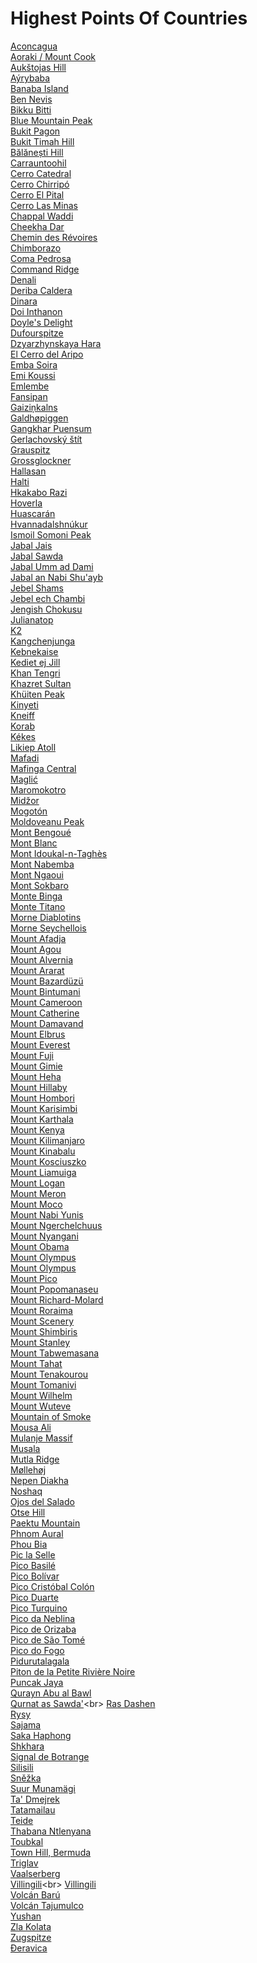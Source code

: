# Highest Points Of Countries
[Aconcagua](https://en.wikipedia.org/wiki/Aconcagua)<br>
[Aoraki / Mount Cook](https://en.wikipedia.org/wiki/Aoraki_/_Mount_Cook)<br>
[Aukštojas Hill](https://en.wikipedia.org/wiki/Aukštojas_Hill)<br>
[Aýrybaba](https://en.wikipedia.org/wiki/Aýrybaba)<br>
[Banaba Island](https://en.wikipedia.org/wiki/Banaba_Island)<br>
[Ben Nevis](https://en.wikipedia.org/wiki/Ben_Nevis)<br>
[Bikku Bitti](https://en.wikipedia.org/wiki/Bikku_Bitti)<br>
[Blue Mountain Peak](https://en.wikipedia.org/wiki/Blue_Mountain_Peak)<br>
[Bukit Pagon](https://en.wikipedia.org/wiki/Bukit_Pagon)<br>
[Bukit Timah Hill](https://en.wikipedia.org/wiki/Bukit_Timah_Hill)<br>
[Bălănești Hill](https://en.wikipedia.org/wiki/Bălănești_Hill)<br>
[Carrauntoohil](https://en.wikipedia.org/wiki/Carrauntoohil)<br>
[Cerro Catedral](https://en.wikipedia.org/wiki/Cerro_Catedral_(Uruguay))<br>
[Cerro Chirripó](https://en.wikipedia.org/wiki/Cerro_Chirripó)<br>
[Cerro El Pital](https://en.wikipedia.org/wiki/Cerro_El_Pital)<br>
[Cerro Las Minas](https://en.wikipedia.org/wiki/Cerro_Las_Minas)<br>
[Chappal Waddi](https://en.wikipedia.org/wiki/Chappal_Waddi)<br>
[Cheekha Dar](https://en.wikipedia.org/wiki/Cheekha_Dar)<br>
[Chemin des Révoires](https://en.wikipedia.org/wiki/Chemin_des_Révoires)<br>
[Chimborazo](https://en.wikipedia.org/wiki/Chimborazo)<br>
[Coma Pedrosa](https://en.wikipedia.org/wiki/Coma_Pedrosa)<br>
[Command Ridge](https://en.wikipedia.org/wiki/Command_Ridge)<br>
[Denali](https://en.wikipedia.org/wiki/Denali)<br>
[Deriba Caldera](https://en.wikipedia.org/wiki/Deriba_Caldera)<br>
[Dinara](https://en.wikipedia.org/wiki/Dinara)<br>
[Doi Inthanon](https://en.wikipedia.org/wiki/Doi_Inthanon)<br>
[Doyle's Delight](https://en.wikipedia.org/wiki/Doyle's_Delight)<br>
[Dufourspitze](https://en.wikipedia.org/wiki/Dufourspitze)<br>
[Dzyarzhynskaya Hara](https://en.wikipedia.org/wiki/Dzyarzhynskaya_Hara)<br>
[El Cerro del Aripo](https://en.wikipedia.org/wiki/El_Cerro_del_Aripo)<br>
[Emba Soira](https://en.wikipedia.org/wiki/Emba_Soira)<br>
[Emi Koussi](https://en.wikipedia.org/wiki/Emi_Koussi)<br>
[Emlembe](https://en.wikipedia.org/wiki/Emlembe)<br>
[Fansipan](https://en.wikipedia.org/wiki/Fansipan)<br>
[Gaiziņkalns](https://en.wikipedia.org/wiki/Gaiziņkalns)<br>
[Galdhøpiggen](https://en.wikipedia.org/wiki/Galdhøpiggen)<br>
[Gangkhar Puensum](https://en.wikipedia.org/wiki/Gangkhar_Puensum)<br>
[Gerlachovský štít](https://en.wikipedia.org/wiki/Gerlachovský_štít)<br>
[Grauspitz](https://en.wikipedia.org/wiki/Grauspitz)<br>
[Grossglockner](https://en.wikipedia.org/wiki/Grossglockner)<br>
[Hallasan](https://en.wikipedia.org/wiki/Hallasan)<br>
[Halti](https://en.wikipedia.org/wiki/Halti)<br>
[Hkakabo Razi](https://en.wikipedia.org/wiki/Hkakabo_Razi)<br>
[Hoverla](https://en.wikipedia.org/wiki/Hoverla)<br>
[Huascarán](https://en.wikipedia.org/wiki/Huascarán)<br>
[Hvannadalshnúkur](https://en.wikipedia.org/wiki/Hvannadalshnúkur)<br>
[Ismoil Somoni Peak](https://en.wikipedia.org/wiki/Ismoil_Somoni_Peak)<br>
[Jabal Jais](https://en.wikipedia.org/wiki/Jabal_Jais)<br>
[Jabal Sawda](https://en.wikipedia.org/wiki/Jabal_Sawda)<br>
[Jabal Umm ad Dami](https://en.wikipedia.org/wiki/Jabal_Umm_ad_Dami)<br>
[Jabal an Nabi Shu'ayb](https://en.wikipedia.org/wiki/Jabal_an_Nabi_Shu'ayb)<br>
[Jebel Shams](https://en.wikipedia.org/wiki/Jebel_Shams)<br>
[Jebel ech Chambi](https://en.wikipedia.org/wiki/Jebel_ech_Chambi)<br>
[Jengish Chokusu](https://en.wikipedia.org/wiki/Jengish_Chokusu)<br>
[Julianatop](https://en.wikipedia.org/wiki/Julianatop)<br>
[K2](https://en.wikipedia.org/wiki/K2)<br>
[Kangchenjunga](https://en.wikipedia.org/wiki/Kangchenjunga)<br>
[Kebnekaise](https://en.wikipedia.org/wiki/Kebnekaise)<br>
[Kediet ej Jill](https://en.wikipedia.org/wiki/Kediet_ej_Jill)<br>
[Khan Tengri](https://en.wikipedia.org/wiki/Khan_Tengri)<br>
[Khazret Sultan](https://en.wikipedia.org/wiki/Khazret_Sultan)<br>
[Khüiten Peak](https://en.wikipedia.org/wiki/Khüiten_Peak)<br>
[Kinyeti](https://en.wikipedia.org/wiki/Kinyeti)<br>
[Kneiff](https://en.wikipedia.org/wiki/Kneiff)<br>
[Korab](https://en.wikipedia.org/wiki/Korab_(mountain))<br>
[Kékes](https://en.wikipedia.org/wiki/Kékes)<br>
[Likiep Atoll](https://en.wikipedia.org/wiki/Likiep_Atoll)<br>
[Mafadi](https://en.wikipedia.org/wiki/Mafadi)<br>
[Mafinga Central](https://en.wikipedia.org/wiki/Mafinga_Central)<br>
[Maglić](https://en.wikipedia.org/wiki/Maglić_(mountain))<br>
[Maromokotro](https://en.wikipedia.org/wiki/Maromokotro)<br>
[Midžor](https://en.wikipedia.org/wiki/Midžor)<br>
[Mogotón](https://en.wikipedia.org/wiki/Mogotón)<br>
[Moldoveanu Peak](https://en.wikipedia.org/wiki/Moldoveanu_Peak)<br>
[Mont Bengoué](https://en.wikipedia.org/wiki/Mont_Bengoué)<br>
[Mont Blanc](https://en.wikipedia.org/wiki/Mont_Blanc)<br>
[Mont Idoukal-n-Taghès](https://en.wikipedia.org/wiki/Mont_Idoukal-n-Taghès)<br>
[Mont Nabemba](https://en.wikipedia.org/wiki/Mont_Nabemba)<br>
[Mont Ngaoui](https://en.wikipedia.org/wiki/Mont_Ngaoui)<br>
[Mont Sokbaro](https://en.wikipedia.org/wiki/Mont_Sokbaro)<br>
[Monte Binga](https://en.wikipedia.org/wiki/Monte_Binga)<br>
[Monte Titano](https://en.wikipedia.org/wiki/Monte_Titano)<br>
[Morne Diablotins](https://en.wikipedia.org/wiki/Morne_Diablotins)<br>
[Morne Seychellois](https://en.wikipedia.org/wiki/Morne_Seychellois)<br>
[Mount Afadja](https://en.wikipedia.org/wiki/Mount_Afadja)<br>
[Mount Agou](https://en.wikipedia.org/wiki/Mount_Agou)<br>
[Mount Alvernia](https://en.wikipedia.org/wiki/Mount_Alvernia)<br>
[Mount Ararat](https://en.wikipedia.org/wiki/Mount_Ararat)<br>
[Mount Bazardüzü](https://en.wikipedia.org/wiki/Mount_Bazardüzü)<br>
[Mount Bintumani](https://en.wikipedia.org/wiki/Mount_Bintumani)<br>
[Mount Cameroon](https://en.wikipedia.org/wiki/Mount_Cameroon)<br>
[Mount Catherine](https://en.wikipedia.org/wiki/Mount_Catherine)<br>
[Mount Damavand](https://en.wikipedia.org/wiki/Mount_Damavand)<br>
[Mount Elbrus](https://en.wikipedia.org/wiki/Mount_Elbrus)<br>
[Mount Everest](https://en.wikipedia.org/wiki/Mount_Everest)<br>
[Mount Fuji](https://en.wikipedia.org/wiki/Mount_Fuji)<br>
[Mount Gimie](https://en.wikipedia.org/wiki/Mount_Gimie)<br>
[Mount Heha](https://en.wikipedia.org/wiki/Mount_Heha)<br>
[Mount Hillaby](https://en.wikipedia.org/wiki/Mount_Hillaby)<br>
[Mount Hombori](https://en.wikipedia.org/wiki/Mount_Hombori)<br>
[Mount Karisimbi](https://en.wikipedia.org/wiki/Mount_Karisimbi)<br>
[Mount Karthala](https://en.wikipedia.org/wiki/Mount_Karthala)<br>
[Mount Kenya](https://en.wikipedia.org/wiki/Mount_Kenya)<br>
[Mount Kilimanjaro](https://en.wikipedia.org/wiki/Mount_Kilimanjaro)<br>
[Mount Kinabalu](https://en.wikipedia.org/wiki/Mount_Kinabalu)<br>
[Mount Kosciuszko](https://en.wikipedia.org/wiki/Mount_Kosciuszko)<br>
[Mount Liamuiga](https://en.wikipedia.org/wiki/Mount_Liamuiga)<br>
[Mount Logan](https://en.wikipedia.org/wiki/Mount_Logan)<br>
[Mount Meron](https://en.wikipedia.org/wiki/Mount_Meron)<br>
[Mount Moco](https://en.wikipedia.org/wiki/Mount_Moco)<br>
[Mount Nabi Yunis](https://en.wikipedia.org/wiki/Mount_Nabi_Yunis)<br>
[Mount Ngerchelchuus](https://en.wikipedia.org/wiki/Mount_Ngerchelchuus)<br>
[Mount Nyangani](https://en.wikipedia.org/wiki/Mount_Nyangani)<br>
[Mount Obama](https://en.wikipedia.org/wiki/Mount_Obama)<br>
[Mount Olympus](https://en.wikipedia.org/wiki/Mount_Olympus)<br>
[Mount Olympus](https://en.wikipedia.org/wiki/Mount_Olympus_(Cyprus))<br>
[Mount Pico](https://en.wikipedia.org/wiki/Mount_Pico)<br>
[Mount Popomanaseu](https://en.wikipedia.org/wiki/Mount_Popomanaseu)<br>
[Mount Richard-Molard](https://en.wikipedia.org/wiki/Mount_Richard-Molard)<br>
[Mount Roraima](https://en.wikipedia.org/wiki/Mount_Roraima)<br>
[Mount Scenery](https://en.wikipedia.org/wiki/Mount_Scenery)<br>
[Mount Shimbiris](https://en.wikipedia.org/wiki/Mount_Shimbiris)<br>
[Mount Stanley](https://en.wikipedia.org/wiki/Mount_Stanley)<br>
[Mount Tabwemasana](https://en.wikipedia.org/wiki/Mount_Tabwemasana)<br>
[Mount Tahat](https://en.wikipedia.org/wiki/Mount_Tahat)<br>
[Mount Tenakourou](https://en.wikipedia.org/wiki/Mount_Tenakourou)<br>
[Mount Tomanivi](https://en.wikipedia.org/wiki/Mount_Tomanivi)<br>
[Mount Wilhelm](https://en.wikipedia.org/wiki/Mount_Wilhelm)<br>
[Mount Wuteve](https://en.wikipedia.org/wiki/Mount_Wuteve)<br>
[Mountain of Smoke](https://en.wikipedia.org/wiki/Mountain_of_Smoke)<br>
[Mousa Ali](https://en.wikipedia.org/wiki/Mousa_Ali)<br>
[Mulanje Massif](https://en.wikipedia.org/wiki/Mulanje_Massif)<br>
[Musala](https://en.wikipedia.org/wiki/Musala)<br>
[Mutla Ridge](https://en.wikipedia.org/wiki/Mutla_Ridge)<br>
[Møllehøj](https://en.wikipedia.org/wiki/Møllehøj)<br>
[Nepen Diakha](https://en.wikipedia.org/wiki/Nepen_Diakha)<br>
[Noshaq](https://en.wikipedia.org/wiki/Noshaq)<br>
[Ojos del Salado](https://en.wikipedia.org/wiki/Ojos_del_Salado)<br>
[Otse Hill](https://en.wikipedia.org/wiki/Otse_Hill)<br>
[Paektu Mountain](https://en.wikipedia.org/wiki/Paektu_Mountain)<br>
[Phnom Aural](https://en.wikipedia.org/wiki/Phnom_Aural)<br>
[Phou Bia](https://en.wikipedia.org/wiki/Phou_Bia)<br>
[Pic la Selle](https://en.wikipedia.org/wiki/Pic_la_Selle)<br>
[Pico Basilé](https://en.wikipedia.org/wiki/Pico_Basilé)<br>
[Pico Bolívar](https://en.wikipedia.org/wiki/Pico_Bolívar)<br>
[Pico Cristóbal Colón](https://en.wikipedia.org/wiki/Pico_Cristóbal_Colón)<br>
[Pico Duarte](https://en.wikipedia.org/wiki/Pico_Duarte)<br>
[Pico Turquino](https://en.wikipedia.org/wiki/Pico_Turquino)<br>
[Pico da Neblina](https://en.wikipedia.org/wiki/Pico_da_Neblina)<br>
[Pico de Orizaba](https://en.wikipedia.org/wiki/Pico_de_Orizaba)<br>
[Pico de São Tomé](https://en.wikipedia.org/wiki/Pico_de_São_Tomé)<br>
[Pico do Fogo](https://en.wikipedia.org/wiki/Pico_do_Fogo)<br>
[Pidurutalagala](https://en.wikipedia.org/wiki/Pidurutalagala)<br>
[Piton de la Petite Rivière Noire](https://en.wikipedia.org/wiki/Piton_de_la_Petite_Rivière_Noire)<br>
[Puncak Jaya](https://en.wikipedia.org/wiki/Puncak_Jaya)<br>
[Qurayn Abu al Bawl](https://en.wikipedia.org/wiki/Qurayn_Abu_al_Bawl)<br>
[Qurnat as Sawda'](https://en.wikipedia.org/wiki/Qurnat_as_Sawda')<br>
[Ras Dashen](https://en.wikipedia.org/wiki/Ras_Dashen)<br>
[Rysy](https://en.wikipedia.org/wiki/Rysy)<br>
[Sajama](https://en.wikipedia.org/wiki/Sajama)<br>
[Saka Haphong](https://en.wikipedia.org/wiki/Saka_Haphong)<br>
[Shkhara](https://en.wikipedia.org/wiki/Shkhara)<br>
[Signal de Botrange](https://en.wikipedia.org/wiki/Signal_de_Botrange)<br>
[Silisili](https://en.wikipedia.org/wiki/Silisili)<br>
[Sněžka](https://en.wikipedia.org/wiki/Sněžka)<br>
[Suur Munamägi](https://en.wikipedia.org/wiki/Suur_Munamägi)<br>
[Ta' Dmejrek](https://en.wikipedia.org/wiki/Ta'_Dmejrek)<br>
[Tatamailau](https://en.wikipedia.org/wiki/Tatamailau)<br>
[Teide](https://en.wikipedia.org/wiki/Teide)<br>
[Thabana Ntlenyana](https://en.wikipedia.org/wiki/Thabana_Ntlenyana)<br>
[Toubkal](https://en.wikipedia.org/wiki/Toubkal)<br>
[Town Hill, Bermuda](https://en.wikipedia.org/wiki/Town_Hill,_Bermuda)<br>
[Triglav](https://en.wikipedia.org/wiki/Triglav)<br>
[Vaalserberg](https://en.wikipedia.org/wiki/Vaalserberg)<br>
[Villingili](https://en.wikipedia.org/wiki/Villingili_(Seenu_Atoll))<br>
[Villingili](https://en.wikipedia.org/wiki/Villingili)<br>
[Volcán Barú](https://en.wikipedia.org/wiki/Volcán_Barú)<br>
[Volcán Tajumulco](https://en.wikipedia.org/wiki/Volcán_Tajumulco)<br>
[Yushan](https://en.wikipedia.org/wiki/Yushan_(mountain))<br>
[Zla Kolata](https://en.wikipedia.org/wiki/Zla_Kolata)<br>
[Zugspitze](https://en.wikipedia.org/wiki/Zugspitze)<br>
[Đeravica](https://en.wikipedia.org/wiki/Đeravica)<br>

